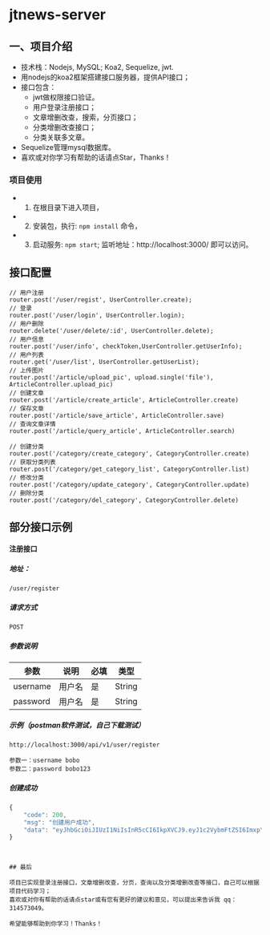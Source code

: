 # jtnews-server
## 一、项目介绍

- 技术栈：Nodejs, MySQL; Koa2, Sequelize, jwt.
- 用nodejs的koa2框架搭建接口服务器，提供API接口；
- 接口包含：
  - jwt做权限接口验证。
  - 用户登录注册接口；
  - 文章增删改查，搜索，分页接口；
  - 分类增删改查接口；
  - 分类关联多文章。
- Sequelize管理mysql数据库。
- 喜欢或对你学习有帮助的话请点Star，Thanks！




### 项目使用
- 1. 在根目录下进入项目，
- 2. 安装包，执行: `npm install` 命令，
- 3. 启动服务: `npm start`; 监听地址：http://localhost:3000/ 即可以访问。

## 接口配置

```
// 用户注册
router.post('/user/regist', UserController.create);
// 登录
router.post('/user/login', UserController.login);
// 用户删除
router.delete('/user/delete/:id', UserController.delete);
// 用户信息
router.post('/user/info', checkToken,UserController.getUserInfo);
// 用户列表
router.get('/user/list', UserController.getUserList);
// 上传图片
router.post('/article/upload_pic', upload.single('file'), ArticleController.upload_pic)
// 创建文章
router.post('/article/create_article', ArticleController.create)
// 保存文章
router.post('/article/save_article', ArticleController.save)
// 查询文章详情
router.post('/article/query_article', ArticleController.search)

// 创建分类
router.post('/category/create_category', CategoryController.create)
// 获取分类列表
router.post('/category/get_category_list', CategoryController.list)
// 修改分类
router.post('/category/update_category', CategoryController.update)
// 删除分类
router.post('/category/del_category', CategoryController.delete)

```


## 部分接口示例

#### 注册接口

##### 地址：
```
/user/register
```

##### 请求方式

```
POST
```

##### 参数说明

参数 | 说明 | 必填 | 类型
---|---|---|---
username | 用户名 | 是 | String
password | 用户名 | 是 | String

##### 示例（postman软件测试，自己下载测试）

```
http://localhost:3000/api/v1/user/register

参数一：username bobo
参数二：password bobo123
```


##### 创建成功

```js
{
    "code": 200,
    "msg": "创建用户成功",
    "data": "eyJhbGciOiJIUzI1NiIsInR5cCI6IkpXVCJ9.eyJ1c2VybmFtZSI6ImxpYW5nZmVuZ2JvIiwiaWQiOjMsImlhdCI6MTU0MzM4MjAwOCwiZXhwIjoxNTQzMzg1NjA4fQ.-AEyGpqf5l7uKdaHArEGpKC3L5wHRHSNkvcciVumhBo"
}
```

```


## 最后

项目已实现登录注册接口，文章增删改查，分页，查询以及分类增删改查等接口，自己可以根据项目代码学习；
喜欢或对你有帮助的话请点star或有您有更好的建议和意见，可以提出来告诉我 qq：314573049。

希望能够帮助到你学习！Thanks！
